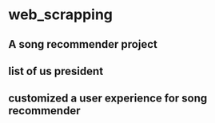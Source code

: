 # web_scrapping
## A song recommender project
## list of us president
## customized a user experience for song recommender
